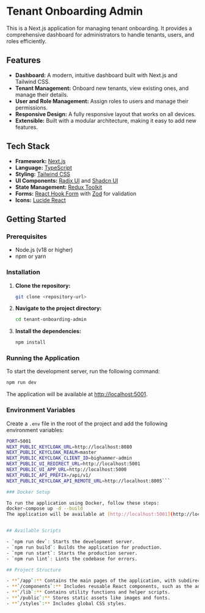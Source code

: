 # Tenant Onboarding Admin

This is a Next.js application for managing tenant onboarding. It provides a comprehensive dashboard for administrators to handle tenants, users, and roles efficiently.

## Features

- **Dashboard:** A modern, intuitive dashboard built with Next.js and Tailwind CSS.
- **Tenant Management:** Onboard new tenants, view existing ones, and manage their details.
- **User and Role Management:** Assign roles to users and manage their permissions.
- **Responsive Design:** A fully responsive layout that works on all devices.
- **Extensible:** Built with a modular architecture, making it easy to add new features.

## Tech Stack

- **Framework:** [Next.js](https://nextjs.org/)
- **Language:** [TypeScript](https://www.typescriptlang.org/)
- **Styling:** [Tailwind CSS](https://tailwindcss.com/)
- **UI Components:** [Radix UI](https://www.radix-ui.com/) and [Shadcn UI](https://ui.shadcn.com/)
- **State Management:** [Redux Toolkit](https://redux-toolkit.js.org/)
- **Forms:** [React Hook Form](https://react-hook-form.com/) with [Zod](https://zod.dev/) for validation
- **Icons:** [Lucide React](https://lucide.dev/)

## Getting Started

### Prerequisites

- Node.js (v18 or higher)
- npm or yarn

### Installation

1. **Clone the repository:**
   ```bash
   git clone <repository-url>
   ```
2. **Navigate to the project directory:**
   ```bash
   cd tenant-onboarding-admin
   ```
3. **Install the dependencies:**
   ```bash
   npm install
   ```

### Running the Application

To start the development server, run the following command:

```bash
npm run dev
```

The application will be available at [http://localhost:5001](http://localhost:5001).

### Environment Variables

Create a `.env` file in the root of the project and add the following environment variables:

```bash
PORT=5001
NEXT_PUBLIC_KEYCLOAK_URL=http://localhost:8080
NEXT_PUBLIC_KEYCLOAK_REALM=master
NEXT_PUBLIC_KEYCLOAK_CLIENT_ID=bighammer-admin
NEXT_PUBLIC_UI_REDIRECT_URL=http://localhost:5001
NEXT_PUBLIC_UI_APP_URL=http://localhost:5000
NEXT_PUBLIC_API_PREFIX=/api/v1/
NEXT_PUBLIC_KEYCLOAK_API_REMOTE_URL=http://localhost:8005```

### Docker Setup

To run the application using Docker, follow these steps:
docker-compose up -d --build
The application will be available at [http://localhost:5001](http://localhost:5001).


## Available Scripts

- `npm run dev`: Starts the development server.
- `npm run build`: Builds the application for production.
- `npm run start`: Starts the production server.
- `npm run lint`: Lints the codebase for errors.

## Project Structure

- **`/app`:** Contains the main pages of the application, with subdirectories for `roles`, `tenants`, and `users`.
- **`/components`:** Includes reusable React components, such as the admin layout, sidebar, and UI elements.
- **`/lib`:** Contains utility functions and helper scripts.
- **`/public`:** Stores static assets like images and fonts.
- **`/styles`:** Includes global CSS styles.

